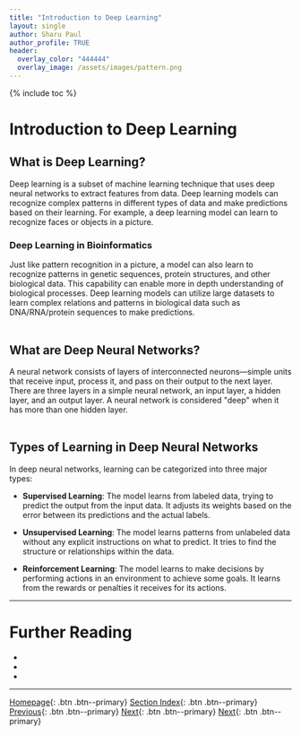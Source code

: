 ```yaml
---
title: "Introduction to Deep Learning"
layout: single
author: Sharu Paul
author_profile: TRUE
header:
  overlay_color: "444444"
  overlay_image: /assets/images/pattern.png
---
```


{% include toc %}

# Introduction to Deep Learning

## What is Deep Learning?

Deep learning is a subset of machine learning technique that uses deep neural networks to extract features from data. Deep learning models can recognize complex patterns in different types of data and make predictions based on their learning. For example, a deep learning model can learn to recognize faces or objects in a picture.

### Deep Learning in Bioinformatics

Just like pattern recognition in a picture, a model can also learn to recognize patterns in genetic sequences, protein structures, and other biological data. This capability can enable more in depth understanding of biological processes. Deep learning models can utilize large datasets to learn complex relations and patterns in biological data such as DNA/RNA/protein sequences to make predictions.
<br>
<br>

## What are Deep Neural Networks?

A neural network consists of layers of interconnected neurons—simple units that receive input, process it, and pass on their output to the next layer. There are three layers in a simple neural network, an input layer, a hidden layer, and an output layer. A neural network is considered "deep" when it has more than one hidden layer.
<br>
<br>

## Types of Learning in Deep Neural Networks

In deep neural networks, learning can be categorized into three major types:
* **Supervised Learning**: The model learns from labeled data, trying to predict the output from the input data. It adjusts its weights based on the error between its predictions and the actual labels.

* **Unsupervised Learning**: The model learns patterns from unlabeled data without any explicit instructions on what to predict. It tries to find the structure or relationships within the data.

* **Reinforcement Learning**: The model learns to make decisions by performing actions in an environment to achieve some goals. It learns from the rewards or penalties it receives for its actions.


___
# Further Reading
* []()
* []()
* []()

___

[Homepage](../index.md){: .btn  .btn--primary}
[Section Index](){: .btn  .btn--primary}  <!-- link to Landing Page -->
[Previous](){: .btn  .btn--primary}  <!-- link to previous article in the section -->
[Next](){: .btn  .btn--primary}  <!-- link to next article in the section -->
[Next](#introduction){: .btn  .btn--primary}
